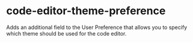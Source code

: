 # code-editor-theme-preference
Adds an additional field to the User Preference that allows you to specify which theme should be used for the code editor.
